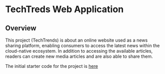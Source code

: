 # TechTreds Web Application

## Overview
This project (TechTrends) is about an online website used as a news sharing platform, enabling consumers to access the latest news within the cloud-native ecosystem. In addition to accessing the available articles, readers can create new media articles and are also able to share them.


The initial starter code for the project is [here](https://github.com/udacity/nd064_course_1/tree/main/project/techtrends)
